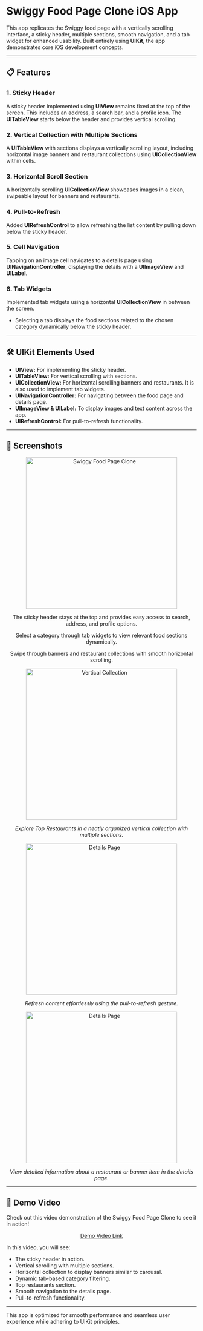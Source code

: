 # Swiggy Food Page Clone iOS App

This app replicates the Swiggy food page with a vertically scrolling interface, a sticky header, multiple sections, smooth navigation, and a tab widget for enhanced usability. Built entirely using **UIKit**, the app demonstrates core iOS development concepts.

---

## 📋 Features

### 1. **Sticky Header**  
A sticky header implemented using **UIView** remains fixed at the top of the screen. This includes an address, a search bar, and a profile icon.
The **UITableView** starts below the header and provides vertical scrolling.

### 2. **Vertical Collection with Multiple Sections**  
A **UITableView** with sections displays a vertically scrolling layout, including horizontal image banners and restaurant collections using **UICollectionView** within cells.

### 3. **Horizontal Scroll Section**  
A horizontally scrolling **UICollectionView** showcases images in a clean, swipeable layout for banners and restaurants.

### 4. **Pull-to-Refresh**  
Added **UIRefreshControl** to allow refreshing the list content by pulling down below the sticky header.

### 5. **Cell Navigation**  
Tapping on an image cell navigates to a details page using **UINavigationController**, displaying the details with a **UIImageView** and **UILabel**.

### 6. **Tab Widgets**  
Implemented tab widgets using a horizontal **UICollectionView** in between the screen.  
- Selecting a tab displays the food sections related to the chosen category dynamically below the sticky header.
---


## 🛠️ UIKit Elements Used
- **UIView:** For implementing the sticky header.
- **UITableView:** For vertical scrolling with sections.
- **UICollectionView:** For horizontal scrolling banners and restaurants. It is also used to implement tab widgets.
- **UINavigationController:** For navigating between the food page and details page.
- **UIImageView & UILabel:** To display images and text content across the app.
- **UIRefreshControl:** For pull-to-refresh functionality.  
---

## 📸 Screenshots

<div align="center">
  <img src="./Screenshots/Swiggy Food Page.png" alt="Swiggy Food Page Clone" width="400" />
   <p>The sticky header stays at the top and provides easy access to search, address, and profile options.</p>
  <p>Select a category through tab widgets to view relevant food sections dynamically.</p>
  <p>Swipe through banners and restaurant collections with smooth horizontal scrolling.</p>
  <img src="./Screenshots/Top Restarants.png" alt="Vertical Collection" width="400" />
    <p><em>Explore Top Restaurants in a neatly organized vertical collection with multiple sections.</em></p>
  <img src="./Screenshots/Pull To Refresh.png" alt="Details Page" width="400" />
    <p><em>Refresh content effortlessly using the pull-to-refresh gesture.</em></p>
    <img src="./Screenshots/Cell Details Page.png" alt="Details Page" width="400" />
    <p><em>View detailed information about a restaurant or banner item in the details page.</em></p>
</div>

---

## 🎥 Demo Video

Check out this video demonstration of the Swiggy Food Page Clone to see it in action!
<div align="center">






[Demo Video Link](https://github.com/user-attachments/assets/7cfa377b-4242-4a9b-9021-62d375a36484)

</div>

In this video, you will see:
- The sticky header in action.
- Vertical scrolling with multiple sections.
- Horizontal collection to display banners similar to carousal.
- Dynamic tab-based category filtering.
- Top restaurants section.
- Smooth navigation to the details page.
- Pull-to-refresh functionality.

---

This app is optimized for smooth performance and seamless user experience while adhering to UIKit principles.
